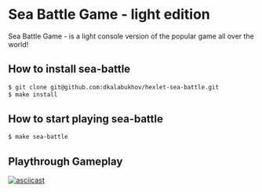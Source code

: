 # **Sea Battle Game - light edition**
Sea Battle Game - is a light console version of the popular game all over the world!

## How to install sea-battle
```sh
$ git clone git@github.com:dkalabukhov/hexlet-sea-battle.git
$ make install
```

## How to start playing sea-battle
```sh
$ make sea-battle
```

## Playthrough Gameplay
[![asciicast](https://asciinema.org/a/mmpIzbZXsAKlWGgeELapQBIAD.svg)](https://asciinema.org/a/mmpIzbZXsAKlWGgeELapQBIAD)
